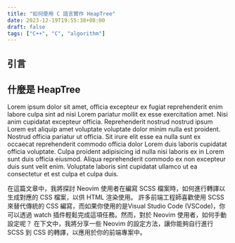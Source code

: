 ```yaml
---
title: "如何使用 C 語言實作 HeapTree"
date: 2023-12-19T19:55:38+08:00
draft: false
tags: ["C++", "C", "algorithm"]
---
```


## 引言

## 什麼是 HeapTree

Lorem ipsum dolor sit amet, officia excepteur ex fugiat reprehenderit enim labore culpa sint ad nisi Lorem pariatur mollit ex esse exercitation amet. Nisi anim cupidatat excepteur officia. Reprehenderit nostrud nostrud ipsum Lorem est aliquip amet voluptate voluptate dolor minim nulla est proident. Nostrud officia pariatur ut officia. Sit irure elit esse ea nulla sunt ex occaecat reprehenderit commodo officia dolor Lorem duis laboris cupidatat officia voluptate. Culpa proident adipisicing id nulla nisi laboris ex in Lorem sunt duis officia eiusmod. Aliqua reprehenderit commodo ex non excepteur duis sunt velit enim. Voluptate laboris sint cupidatat ullamco ut ea consectetur et est culpa et culpa duis.

在這篇文章中，我將探討 Neovim 使用者在編寫 SCSS 檔案時，如何進行轉譯以生成對應的 CSS 檔案，以供 HTML 渲染使用。 許多前端工程師喜歡使用 SCSS 來替代傳統的 CSS 編寫，而如果你使用的是Visual Studio Code (VSCode)，你可以透過 watch 插件輕鬆完成這項任務。然而，對於 Neovim 使用者，如何手動設定呢？ 在下文中，我將分享一些 Neovim 的設定方法，讓你能夠自行進行 SCSS 到 CSS 的轉譯，以應用於你的前端專案中。
